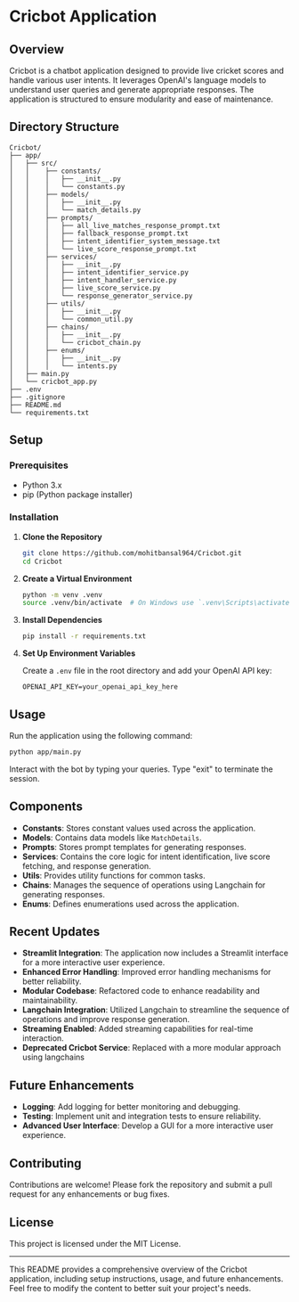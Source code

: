 # Cricbot Application

## Overview

Cricbot is a chatbot application designed to provide live cricket scores and handle various user intents. It leverages OpenAI's language models to understand user queries and generate appropriate responses. The application is structured to ensure modularity and ease of maintenance.

## Directory Structure

```
Cricbot/
├── app/
│   ├── src/
│   │    ├── constants/
│   │    │   ├── __init__.py
│   │    │   └── constants.py
│   │    ├── models/
│   │    │   ├── __init__.py
│   │    │   └── match_details.py
│   │    ├── prompts/
│   │    │   ├── all_live_matches_response_prompt.txt
│   │    │   ├── fallback_response_prompt.txt
│   │    │   ├── intent_identifier_system_message.txt
│   │    │   └── live_score_response_prompt.txt
│   │    ├── services/
│   │    │   ├── __init__.py
│   │    │   ├── intent_identifier_service.py
│   │    │   ├── intent_handler_service.py
│   │    │   ├── live_score_service.py
│   │    │   └── response_generator_service.py
│   │    ├── utils/
│   │    │   ├── __init__.py
│   │    │   └── common_util.py
│   │    ├── chains/
│   │    │   ├── __init__.py
│   │    │   └── cricbot_chain.py
│   │    ├── enums/
│   │    │   ├── __init__.py
│   │    │   └── intents.py
│   ├── main.py
│   └── cricbot_app.py
├── .env
├── .gitignore
├── README.md
└── requirements.txt
```

## Setup

### Prerequisites

- Python 3.x
- pip (Python package installer)

### Installation

1. **Clone the Repository**

   ```bash
   git clone https://github.com/mohitbansal964/Cricbot.git
   cd Cricbot
   ```

2. **Create a Virtual Environment**

   ```bash
   python -m venv .venv
   source .venv/bin/activate  # On Windows use `.venv\Scripts\activate`
   ```

3. **Install Dependencies**

   ```bash
   pip install -r requirements.txt
   ```

4. **Set Up Environment Variables**

   Create a `.env` file in the root directory and add your OpenAI API key:

   ```
   OPENAI_API_KEY=your_openai_api_key_here
   ```

## Usage

Run the application using the following command:

```bash
python app/main.py
```

Interact with the bot by typing your queries. Type "exit" to terminate the session.

## Components

- **Constants**: Stores constant values used across the application.
- **Models**: Contains data models like `MatchDetails`.
- **Prompts**: Stores prompt templates for generating responses.
- **Services**: Contains the core logic for intent identification, live score fetching, and response generation.
- **Utils**: Provides utility functions for common tasks.
- **Chains**: Manages the sequence of operations using Langchain for generating responses.
- **Enums**: Defines enumerations used across the application.

## Recent Updates

- **Streamlit Integration**: The application now includes a Streamlit interface for a more interactive user experience.
- **Enhanced Error Handling**: Improved error handling mechanisms for better reliability.
- **Modular Codebase**: Refactored code to enhance readability and maintainability.
- **Langchain Integration**: Utilized Langchain to streamline the sequence of operations and improve response generation.
- **Streaming Enabled**: Added streaming capabilities for real-time interaction.
- **Deprecated Cricbot Service**: Replaced with a more modular approach using langchains

## Future Enhancements

- **Logging**: Add logging for better monitoring and debugging.
- **Testing**: Implement unit and integration tests to ensure reliability.
- **Advanced User Interface**: Develop a GUI for a more interactive user experience.

## Contributing

Contributions are welcome! Please fork the repository and submit a pull request for any enhancements or bug fixes.

## License

This project is licensed under the MIT License.

---

This README provides a comprehensive overview of the Cricbot application, including setup instructions, usage, and future enhancements. Feel free to modify the content to better suit your project's needs.
